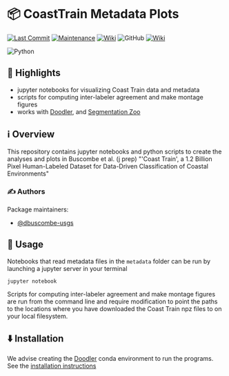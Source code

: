# 📦 CoastTrain Metadata Plots
[![Last Commit](https://img.shields.io/github/last-commit/dbuscombe-usgs/CoastTrainMetaPlots)](
https://github.com/dbuscombe-usgs/CoastTrainMetaPlots/commits/main)
[![Maintenance](https://img.shields.io/badge/Maintained%3F-yes-green.svg)](https://github.com/dbuscombe-usgs/CoastTrainMetaPlots/graphs/commit-activity)
[![Wiki](https://img.shields.io/badge/wiki-documentation-forestgreen)](https://github.com/dbuscombe-usgs/CoastTrainMetaPlots/wiki)
![GitHub](https://img.shields.io/github/license/dbuscombe-usgs/CoastTrainMetaPlots)
[![Wiki](https://img.shields.io/badge/discussion-active-forestgreen)](https://github.com/dbuscombe-usgs/CoastTrainMetaPlots/discussions)

![Python](https://img.shields.io/badge/python-3670A0?style=for-the-badge&logo=python&logoColor=ffdd54)

## 🌟 Highlights
- jupyter notebooks for visualizing Coast Train data and metadata
- scripts for computing inter-labeler agreement and make montage figures
- works with [Doodler](https://github.com/dbuscombe-usgs/dash_doodler), and [Segmentation Zoo](https://github.com/dbuscombe-usgs/segmentation_zoo)

## ℹ️ Overview
This repository contains jupyter notebooks and python scripts to create the analyses and plots in Buscombe et al. (j prep) "'Coast Train', a 1.2 Billion Pixel Human-Labeled Dataset for Data-Driven Classification of Coastal Environments"


### ✍️ Authors

Package maintainers:
* [@dbuscombe-usgs](https://github.com/dbuscombe-usgs)

## 🚀 Usage

Notebooks that read metadata files in the `metadata` folder can be run by launching a jupyter server in your terminal

```
jupyter notebook
```

Scripts for computing inter-labeler agreement and make montage figures are run from the command line and require modification to point the paths to the locations where you have downloaded the Coast Train npz files to on your local filesystem.



## ⬇️ Installation

We advise creating the [Doodler](https://github.com/dbuscombe-usgs/dash_doodler) conda environment to run the programs. See the [installation instructions](https://github.com/dbuscombe-usgs/dash_doodler#%EF%B8%8F-installation)

